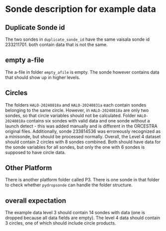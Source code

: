 # Sonde description for example data


## Duplicate Sonde id

The two sondes in `duplicate_sonde_id` have the same vaisala sonde id 233211701. both contain data that is not the same.

## empty a-file

The a-file in folder `empty_afile` is empty. The sonde however contains data that should show up in higher levels.

## Circles

The folders `HALO-20240818a` and `HALO-20240831a` each contain sondes belonging to the same circle.
However, in `HALO-20240818a` are only two sondes, so that circle variables should not be calculated.
Folder `HALO-20240818a` contains six sondes with valid data and one sonde without a launch detect - this was added manually and is different in the ORCESTRA original files.
Additionally, sonde 233814536 was erroreously recognized as a minisonde, but should be processed normally. Overall, the Level 4 dataset should contain 2 circles with 8 sondes combined. Both should have data for the sonde variables for all sondes, but only the one with 6 sondes is supposed to have circle data.

## Other Platform

There is another platform folder called P3. There is one sonde in that folder to check whether `pydropsonde` can handle the folder structure.

## overall expectation

The example data level 3 should contain 14 sondes with data (one is dropped because all data fields are empty). The level 4 data should contain 3 circles, one of which should include circle products.
